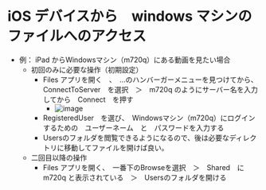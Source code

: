 # iOS デバイスから　windows マシンのファイルへのアクセス
* 例： iPad からWindowsマシン（m720q）にある動画を見たい場合
  * 初回のみに必要な操作（初期設定）
    * Files アプリを開く　、　...のハンバーガーメニューを見つけてから、ConnectToServer　を選択　＞　m720q のようにサーバー名を入力してから　Connect　を押す
      * ![image](https://github.com/jamad/jamad.github.io/assets/949913/5ab03d04-a120-48f1-88f9-0ea97aff11b8)
    * RegisteredUser　を選び、　Windowsマシン（m720q）にログインするための　ユーザーネーム　と　パスワードを入力する　
    * Usersのフォルダを閲覧できるようになるので、後は必要なディレクトリに移動してファイルを開けば良い。
  * 二回目以降の操作
    * Files アプリを開く、　一番下のBrowseを選択　＞　Shared　に m720q と表示されている　＞　Usersのフォルダを開ける　 
 
    
